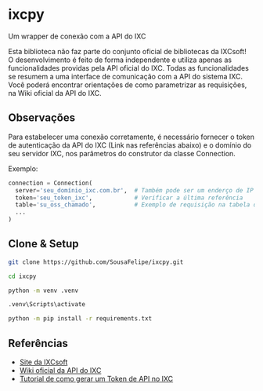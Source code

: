 
# ixcpy

Um wrapper de conexão com a API do IXC

Esta biblioteca não faz parte do conjunto oficial de bibliotecas da IXCsoft!\
O desenvolvimento é feito de forma independente e utiliza apenas as funcionalidades providas pela API oficial do IXC.
Todas as funcionalidades se resumem a uma interface de comunicação com a API do sistema IXC.\
Você poderá encontrar orientações de como parametrizar as requisições, na Wiki oficial da API do IXC.


## Observações

Para estabelecer uma conexão corretamente, é necessário fornecer o token de autenticação da API do IXC (Link nas referências abaixo) e o domínio do seu servidor IXC, nos parâmetros do construtor da classe Connection.

Exemplo:

```python
connection = Connection(
  server='seu_domínio_ixc.com.br',  # Também pode ser um enderço de IP
  token='seu_token_ixc',            # Verificar a última referência
  table='su_oss_chamado',           # Exemplo de requisição na tabela de Ordens de Serviço
  ...
)
```


## Clone & Setup

```bash
git clone https://github.com/SousaFelipe/ixcpy.git
```
```bash
cd ixcpy
```
```bash
python -m venv .venv
```
```bash
.venv\Scripts\activate
```
```bash
python -m pip install -r requirements.txt
```


## Referências

  - [Site da IXCsoft](https://ixcsoft.com/)
  - [Wiki oficial da API do IXC](https://wikiapiprovedor.ixcsoft.com.br/)
  - [Tutorial de como gerar um Token de API no IXC](https://wiki.ixcsoft.com.br/pt-br/API/como_gerar_um_token_para_integra%C3%A7%C3%B5es_API)
